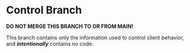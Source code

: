 # Control Branch

**DO NOT MERGE THIS BRANCH TO OR FROM MAIN!**

This branch contains only the information used to control client behavior, and ***intentionally*** contains no code.
